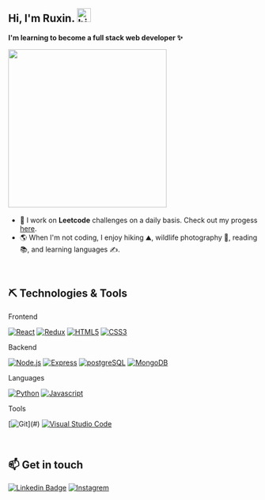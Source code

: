 ## Hi, I'm Ruxin. <img src="https://user-images.githubusercontent.com/1303154/88677602-1635ba80-d120-11ea-84d8-d263ba5fc3c0.gif" width="28px" height="28px" alt="hi">
**I'm learning to become a full stack web developer ✨**<br>

<img src="https://user-images.githubusercontent.com/26369040/225456947-cf3a081a-83ef-4c95-b849-32b82a80b1aa.gif" width="320">

<img src="https://komarev.com/ghpvc/?username=ruxinz&label=Profile%20views&color=0e75b6&style=flat" alt="" /> 


- 🌱 I work on **Leetcode** challenges on a daily basis. Check out my progess <a href="https://leetcode.com/ruxinzzz/" target="_blank">here</a>.
- :earth_americas:  When I'm not coding, I enjoy hiking :mountain:, wildlife photography :camera_flash:, reading :books:, and learning languages :writing_hand:. 

<br>

## ⛏ Technologies & Tools
Frontend <br>

[![React](https://img.shields.io/badge/react-%2320232a.svg?style=for-the-badge&logo=react&logoColor=%2361DAFB)](#)
[![Redux](https://img.shields.io/badge/redux-%2320232a.svg?style=for-the-badge&logo=redux&logoColor=%23764abc)](#)
[![HTML5](https://img.shields.io/badge/html5-%2320232a.svg?style=for-the-badge&logo=html5&logoColor=%23E34F26)](https://github.com/RuxinZ/HTML-CSS-practice/blob/main/README.md)
[![CSS3](https://img.shields.io/badge/css3-%2320232a.svg?style=for-the-badge&logo=css3&logoColor=%231572B6)](https://github.com/RuxinZ/HTML-CSS-practice/blob/main/README.md)

Backend <br>

[![Node.js](https://img.shields.io/badge/node.js-%2320232a.svg?style=for-the-badge&logo=node.js&logoColor=%233C873A)](#)
[![Express](https://img.shields.io/badge/express-%2320232a.svg?style=for-the-badge&logo=express&logoColor=%233C873A)](#)
[![postgreSQL](https://img.shields.io/badge/postgresql-%2320232a.svg?style=for-the-badge&logo=postgresql&logoColor=%231572B6)](#)
[![MongoDB](https://img.shields.io/badge/mongoDB-%2320232a.svg?style=for-the-badge&logo=mongoDB&logoColor=%233C873A)](#)

Languages <br>

[![Python](https://img.shields.io/badge/python-%231572B6.svg?style=for-the-badge&logo=python&logoColor=white)](#)
[![Javascript](https://img.shields.io/badge/JavaScript-F7DF1E?style=for-the-badge&logo=javascript&logoColor=black)](https://github.com/RuxinZ/JavaScript30)


Tools<br>

[![Git](https://img.shields.io/badge/GIT-%2320232a?style=for-the-badge&logo=git&logoColor=E44C30?)](#)
[![Visual Studio Code](https://img.shields.io/badge/Visual%20Studio%20Code-%2320232a.svg?style=for-the-badge&logo=visual-studio-code&logoColor=%231572B6)](#)

<br>

<!-- ## 📊 Github Stats

<p>
  <img height="140px" src="https://github-readme-stats.vercel.app/api?username=ruxinz&show_icons=true&theme=tokyonight&hide=contribs,prs" />
  <img height="140px" src="https://github-readme-stats.vercel.app/api/top-langs/?username=ruxinz&layout=compact&theme=tokyonight" />
</p> -->

## :mailbox: Get in touch

[![Linkedin Badge](https://img.shields.io/badge/-Ruxin-0e76a8?style=flat&labelColor=0e76a8&logo=linkedin&logoColor=white)](https://www.linkedin.com/in/ruxinzhengeducation/) [![Instagrem](https://img.shields.io/badge/-@ruxin.zzzzz-e84393?style=flat&labelColor=e84393&logo=instagram&logoColor=white)](https://instagram.com/ruxin.zzzzz)


<!-- 
![Bootstrap](https://img.shields.io/badge/Bootstrap-563D7C?style=for-the-badge&logo=bootstrap&logoColor=white)

 -->